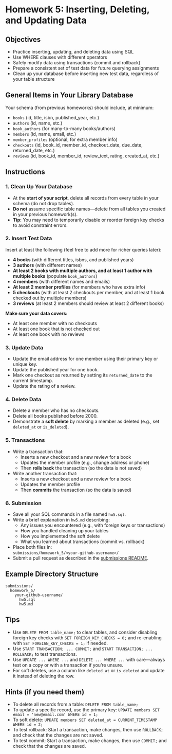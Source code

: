 # Homework 5: Inserting, Deleting, and Updating Data

## Objectives

- Practice inserting, updating, and deleting data using SQL
- Use WHERE clauses with different operators
- Safely modify data using transactions (commit and rollback)
- Prepare a consistent set of test data for future querying assignments
- Clean up your database before inserting new test data, regardless of your table structure

## General Items in Your Library Database

Your schema (from previous homeworks) should include, at minimum:

- `books` (id, title, isbn, published_year, etc.)
- `authors` (id, name, etc.)
- `book_authors` (for many-to-many books/authors)
- `members` (id, name, email, etc.)
- `member_profiles` (optional, for extra member info)
- `checkouts` (id, book_id, member_id, checkout_date, due_date, returned_date, etc.)
- `reviews` (id, book_id, member_id, review_text, rating, created_at, etc.)

## Instructions

### 1. Clean Up Your Database

- At the **start of your script**, delete all records from every table in your schema (do not drop tables).
- **Do not** assume specific table names—delete from all tables you created in your previous homework(s).
- **Tip:** You may need to temporarily disable or reorder foreign key checks to avoid constraint errors.

### 2. Insert Test Data

Insert at least the following (feel free to add more for richer queries later):

- **4 books** (with different titles, isbns, and published years)
- **3 authors** (with different names)
- **At least 2 books with multiple authors, and at least 1 author with multiple books** (populate `book_authors`)
- **4 members** (with different names and emails)
- **At least 2 member profiles** (for members who have extra info)
- **5 checkouts** (with at least 2 checkouts per member, and at least 1 book checked out by multiple members)
- **3 reviews** (at least 2 members should review at least 2 different books)

**Make sure your data covers:**

- At least one member with no checkouts
- At least one book that is not checked out
- At least one book with no reviews

### 3. Update Data

- Update the email address for one member using their primary key or unique key.
- Update the published year for one book.
- Mark one checkout as returned by setting its `returned_date` to the current timestamp.
- Update the rating of a review.

### 4. Delete Data

- Delete a member who has no checkouts.
- Delete all books published before 2000.
- Demonstrate a **soft delete** by marking a member as deleted (e.g., set `deleted_at` or `is_deleted`).

### 5. Transactions

- Write a transaction that:
  - Inserts a new checkout and a new review for a book
  - Updates the member profile (e.g., change address or phone)
  - Then **rolls back** the transaction (so the data is not saved)
- Write another transaction that:
  - Inserts a new checkout and a new review for a book
  - Updates the member profile
  - Then **commits** the transaction (so the data is saved)

### 6. Submission

- Save all your SQL commands in a file named `hw5.sql`.
- Write a brief explanation in `hw5.md` describing:
  - Any issues you encountered (e.g., with foreign keys or transactions)
  - How you handled cleaning up your tables
  - How you implemented the soft delete
  - What you learned about transactions (commit vs. rollback)
- Place both files in:  
  `submissions/homework_5/<your-github-username>/`
- Submit a pull request as described in the [submissions README](../submissions/README.md).

## Example Directory Structure

```
submissions/
  homework_5/
    your-github-username/
      hw5.sql
      hw5.md
```

## Tips

- Use `DELETE FROM table_name;` to clear tables, and consider disabling foreign key checks with `SET FOREIGN_KEY_CHECKS = 0;` and re-enabling with `SET FOREIGN_KEY_CHECKS = 1;` if needed.
- Use `START TRANSACTION; ... COMMIT;` and `START TRANSACTION; ... ROLLBACK;` to test transactions.
- Use `UPDATE ... WHERE ...` and `DELETE ... WHERE ...` with care—always test on a copy or with a transaction if you’re unsure.
- For soft deletes, use a column like `deleted_at` or `is_deleted` and update it instead of deleting the row.

## Hints (if you need them)

- To delete all records from a table: `DELETE FROM table_name;`
- To update a specific record, use the primary key: `UPDATE members SET email = 'new@email.com' WHERE id = 1;`
- To soft delete: `UPDATE members SET deleted_at = CURRENT_TIMESTAMP WHERE id = 2;`
- To test rollback: Start a transaction, make changes, then use `ROLLBACK;` and check that the changes are not saved.
- To test commit: Start a transaction, make changes, then use `COMMIT;` and check that the changes are saved.

